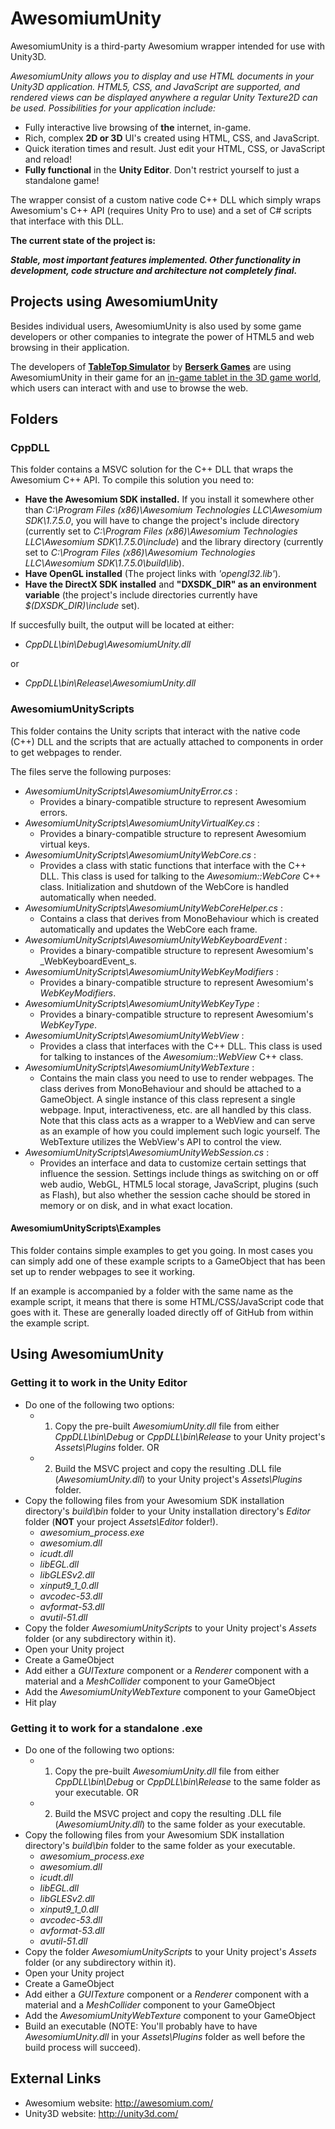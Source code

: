 AwesomiumUnity
================================

AwesomiumUnity is a third-party Awesomium wrapper intended for use with Unity3D.

*AwesomiumUnity allows you to display and use HTML documents in your Unity3D application. HTML5, CSS, and JavaScript are supported, and rendered views can be displayed anywhere a regular Unity Texture2D can be used. Possibilities for your application include:*

- Fully interactive live browsing of **the** internet, in-game.
- Rich, complex **2D or 3D** UI's created using HTML, CSS, and JavaScript.
- Quick iteration times and result. Just edit your HTML, CSS, or JavaScript and reload!
- **Fully functional** in the **Unity Editor**. Don't restrict yourself to just a standalone game!

The wrapper consist of a custom native code C++ DLL which simply wraps Awesomium's C++ API (requires Unity Pro to use) and a set of C# scripts that interface with this DLL.

**The current state of the project is:** 

**_Stable, most important features implemented. Other functionality in development, code structure and architecture not completely final._**

Projects using AwesomiumUnity
--------------------------------

Besides individual users, AwesomiumUnity is also used by some game developers or other companies to integrate the power of HTML5 and web browsing in their application. 

The developers of **[TableTop Simulator](http://berserk-games.com/tabletop-simulator/)** by **[Berserk Games](http://berserk-games.com/)** are using AwesomiumUnity in their game for an [in-game tablet in the 3D game world](http://steamcommunity.com/games/TabletopSimulator/announcements/detail/154583549672473635), which users can interact with and use to browse the web.


Folders
--------------------------------

### CppDLL

This folder contains a MSVC solution for the C++ DLL that wraps the Awesomium C++ API.
To compile this solution you need to:

* **Have the Awesomium SDK installed.** If you install it somewhere other than _C:\Program Files (x86)\Awesomium Technologies LLC\Awesomium SDK\1.7.5.0_, you will have to change the project's include directory (currently set to _C:\Program Files (x86)\Awesomium Technologies LLC\Awesomium SDK\1.7.5.0\include_) and the library directory (currently set to _C:\Program Files (x86)\Awesomium Technologies LLC\Awesomium SDK\1.7.5.0\build\lib_).
* **Have OpenGL installed** (The project links with _'opengl32.lib'_).
* **Have the DirectX SDK installed** and **"DXSDK_DIR" as an environment variable** (the project's include directories currently have _$(DXSDK_DIR)\include_ set).

If succesfully built, the output will be located at either:

* _CppDLL\bin\Debug\AwesomiumUnity.dll_

or

* _CppDLL\bin\Release\AwesomiumUnity.dll_


### AwesomiumUnityScripts

This folder contains the Unity scripts that interact with the native code (C++) DLL and the scripts that are actually attached to components in order to get webpages to render.

The files serve the following purposes:
* _AwesomiumUnityScripts\AwesomiumUnityError.cs_ : 
	* Provides a binary-compatible structure to represent Awesomium errors.
* _AwesomiumUnityScripts\AwesomiumUnityVirtualKey.cs_ : 
	* Provides a binary-compatible structure to represent Awesomium virtual keys.
* _AwesomiumUnityScripts\AwesomiumUnityWebCore.cs_ : 
	* Provides a class with static functions that interface with the C++ DLL. This class is used for talking to the _Awesomium::WebCore_ C++ class. Initialization and shutdown of the WebCore is handled automatically when needed.
* _AwesomiumUnityScripts\AwesomiumUnityWebCoreHelper.cs_ : 
	* Contains a class that derives from MonoBehaviour which is created automatically and updates the WebCore each frame.
* _AwesomiumUnityScripts\AwesomiumUnityWebKeyboardEvent_ : 
	* Provides a binary-compatible structure to represent Awesomium's _WebKeyboardEvent_s.
* _AwesomiumUnityScripts\AwesomiumUnityWebKeyModifiers_ : 
	* Provides a binary-compatible structure to represent Awesomium's _WebKeyModifiers_.
* _AwesomiumUnityScripts\AwesomiumUnityWebKeyType_ : 
	* Provides a binary-compatible structure to represent Awesomium's _WebKeyType_.
* _AwesomiumUnityScripts\AwesomiumUnityWebView_ : 
	* Provides a class that interfaces with the C++ DLL. This class is used for talking to instances of the _Awesomium::WebView_ C++ class.
* _AwesomiumUnityScripts\AwesomiumUnityWebTexture_ : 
	* Contains the main class you need to use to render webpages. The class derives from MonoBehaviour and should be attached to a GameObject. A single instance of this class represent a single webpage. Input, interactiveness, etc. are all handled by this class. Note that this class acts as a wrapper to a WebView and can serve as an example of how you could implement such logic yourself. The WebTexture utilizes the WebView's API to control the view.
* _AwesomiumUnityScripts\AwesomiumUnityWebSession.cs_ :
	* Provides an interface and data to customize certain settings that influence the session. Settings include things as switching on or off web audio, WebGL, HTML5 local storage, JavaScript, plugins (such as Flash), but also whether the session cache should be stored in memory or on disk, and in what exact location.

#### AwesomiumUnityScripts\Examples

This folder contains simple examples to get you going. In most cases you can simply add one of these example scripts to a GameObject that has been set up to render webpages to see it working. 

If an example is accompanied by a folder with the same name as the example script, it means that there is some HTML/CSS/JavaScript code that goes with it. These are generally loaded directly off of GitHub from within the example script.

Using AwesomiumUnity
--------------------------------

### Getting it to work in the Unity Editor

* Do one of the following two options:
	* 1) Copy the pre-built _AwesomiumUnity.dll_ file from either _CppDLL\bin\Debug_ or _CppDLL\bin\Release_ to your Unity project's _Assets\Plugins_ folder.
	OR
	* 2) Build the MSVC project and copy the resulting .DLL file (_AwesomiumUnity.dll_) to your Unity project's _Assets\Plugins_ folder.
* Copy the following files from your Awesomium SDK installation directory's _build\bin_ folder to your Unity installation directory's _Editor_ folder (**NOT** your project _Assets\Editor_ folder!).
	* _awesomium_process.exe_
	* _awesomium.dll_
	* _icudt.dll_
	* _libEGL.dll_
	* _libGLESv2.dll_
	* _xinput9_1_0.dll_
	* _avcodec-53.dll_
	* _avformat-53.dll_
	* _avutil-51.dll_
* Copy the folder _AwesomiumUnityScripts_ to your Unity project's _Assets_ folder (or any subdirectory within it).
* Open your Unity project
* Create a GameObject
* Add either a _GUITexture_ component or a _Renderer_ component with a material and a _MeshCollider_ component to your GameObject
* Add the _AwesomiumUnityWebTexture_ component to your GameObject
* Hit play	

### Getting it to work for a standalone .exe

* Do one of the following two options:
	* 1) Copy the pre-built _AwesomiumUnity.dll_ file from either _CppDLL\bin\Debug_ or _CppDLL\bin\Release_ to the same folder as your executable.
	OR
	* 2) Build the MSVC project and copy the resulting .DLL file (_AwesomiumUnity.dll_) to the same folder as your executable.
* Copy the following files from your Awesomium SDK installation directory's _build\bin_ folder to the same folder as your executable.
	* _awesomium_process.exe_
	* _awesomium.dll_
	* _icudt.dll_
	* _libEGL.dll_
	* _libGLESv2.dll_
	* _xinput9_1_0.dll_
	* _avcodec-53.dll_
	* _avformat-53.dll_
	* _avutil-51.dll_
* Copy the folder _AwesomiumUnityScripts_ to your Unity project's _Assets_ folder (or any subdirectory within it).
* Open your Unity project
* Create a GameObject
* Add either a _GUITexture_ component or a _Renderer_ component with a material and a _MeshCollider_ component to your GameObject
* Add the _AwesomiumUnityWebTexture_ component to your GameObject
* Build an executable (NOTE: You'll probably have to have _AwesomiumUnity.dll_ in your _Assets\Plugins_ folder as well before the build process will succeed).

External Links
--------------------------------

* Awesomium website: http://awesomium.com/
* Unity3D website: http://unity3d.com/
